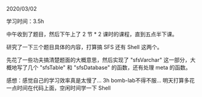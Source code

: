 2020/03/02

学习时间：3.5h

中午收到了题目，然后下午上了 2 节 * 2 课时的课程，直到五点半下课。

研究了一下三个题目具体的内容，打算搞 SFS 还有 Shell 这两个。

先花了一些功夫搞清楚题面的大概意思，然后实现了 "sfsVarchar" 这一部分，大概地写了几个 "sfsTable" 和 "sfsDatabase" 的函数，还有处理 meta 的函数。

感想：感觉自己的学习效率真是太慢了... 3h bomb-lab不得不服... 明天打算多花一点时间在代码上面，空闲时间学一下 Shell